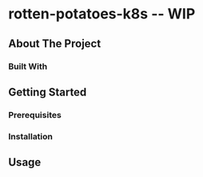 # rotten-potatoes-k8s -- WIP

## About The Project

### Built With

## Getting Started

### Prerequisites

### Installation

## Usage